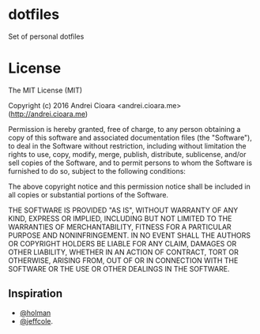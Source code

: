# dotfiles

Set of personal dotfiles

# License

The MIT License (MIT)

Copyright (c) 2016 Andrei Cioara <andrei.cioara.me> (http://andrei.cioara.me)

Permission is hereby granted, free of charge, to any person obtaining a copy
of this software and associated documentation files (the "Software"), to deal
in the Software without restriction, including without limitation the rights
to use, copy, modify, merge, publish, distribute, sublicense, and/or sell
copies of the Software, and to permit persons to whom the Software is
furnished to do so, subject to the following conditions:

The above copyright notice and this permission notice shall be included in all
copies or substantial portions of the Software.

THE SOFTWARE IS PROVIDED "AS IS", WITHOUT WARRANTY OF ANY KIND, EXPRESS OR
IMPLIED, INCLUDING BUT NOT LIMITED TO THE WARRANTIES OF MERCHANTABILITY,
FITNESS FOR A PARTICULAR PURPOSE AND NONINFRINGEMENT. IN NO EVENT SHALL THE
AUTHORS OR COPYRIGHT HOLDERS BE LIABLE FOR ANY CLAIM, DAMAGES OR OTHER
LIABILITY, WHETHER IN AN ACTION OF CONTRACT, TORT OR OTHERWISE, ARISING FROM,
OUT OF OR IN CONNECTION WITH THE SOFTWARE OR THE USE OR OTHER DEALINGS IN THE
SOFTWARE.

## Inspiration

- [@holman](https://github.com/holman/dotfiles) 
- [@jeffcole](https://www.foraker.com/blog/get-your-dotfiles-under-control).
